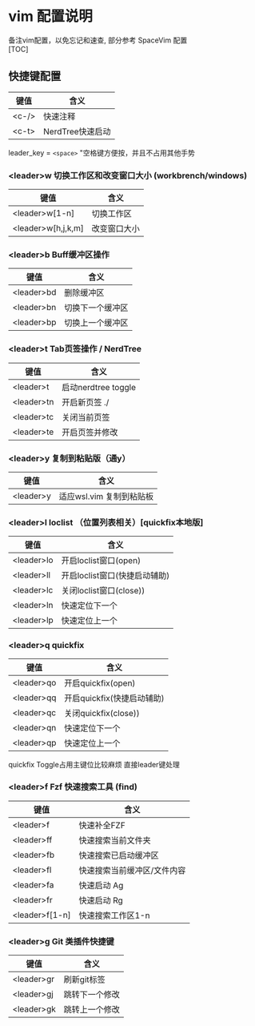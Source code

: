 # vim 配置说明
备注vim配置，以免忘记和速查, 部分参考 SpaceVim 配置  
[TOC]
## 快捷键配置
| 键值   | 含义             |
| ------ | ---------------- |
| \<c-/> | 快速注释         |
| \<c-t> | NerdTree快速启动 |

leader_key = `<space>`      "空格键方便按，并且不占用其他手势
### \<leader>w  切换工作区和改变窗口大小 (workbrench/windows)
| 键值                | 含义         |
| ------------------- | ------------ |
| \<leader>w[1-n]     | 切换工作区   |
| \<leader>w[h,j,k,m] | 改变窗口大小 |
### \<leader>b     Buff缓冲区操作  
| 键值        | 含义             |
| ----------- | ---------------- |
| \<leader>bd | 删除缓冲区       |
| \<leader>bn | 切换下一个缓冲区 |
| \<leader>bp | 切换上一个缓冲区 |
### \<leader>t   Tab页签操作 / NerdTree
| 键值        | 含义                |
| ----------- | ------------------- |
| \<leader>t  | 启动nerdtree toggle |
| \<leader>tn | 开启新页签 ./       |
| \<leader>tc | 关闭当前页签        |
| \<leader>te | 开启页签并修改      |
###  \<leader>y  复制到粘贴版（通y）
| 键值       | 含义                     |
| ---------- | ------------------------ |
| \<leader>y | 适应wsl.vim 复制到粘贴板 |

###  \<leader>l  loclist （位置列表相关）[quickfix本地版] 
| 键值        | 含义                          |
| ----------- | ----------------------------- |
| \<leader>lo | 开启loclist窗口(open)         |
| \<leader>ll | 开启loclist窗口(快捷启动辅助) |
| \<leader>lc | 关闭loclist窗口(close))       |
| \<leader>ln | 快速定位下一个                |
| \<leader>lp | 快速定位上一个                |
###  \<leader>q   quickfix 
| 键值        | 含义                       |
| ----------- | -------------------------- |
| \<leader>qo | 开启quickfix(open)         |
| \<leader>qq | 开启quickfix(快捷启动辅助) |
| \<leader>qc | 关闭quickfix(close))       |
| \<leader>qn | 快速定位下一个             |
| \<leader>qp | 快速定位上一个             |
quickfix Toggle占用主键位比较麻烦 直接leader键处理
### \<leader>f   Fzf 快速搜索工具 (find)
| 键值            | 含义                        |
| --------------- | --------------------------- |
| \<leader>f      | 快速补全FZF                 |
| \<leader>ff     | 快速搜索当前文件夹          |
| \<leader>fb     | 快速搜索已启动缓冲区        |
| \<leader>fl     | 快速搜索当前缓冲区/文件内容 |
| \<leader>fa     | 快速启动 Ag                 |
| \<leader>fr     | 快速启动 Rg                 |
| \<leader>f[1-n] | 快速搜索工作区1-n           |
### \<leader>g   Git 类插件快捷键
| 键值        | 含义           |
| ----------- | -------------- |
| \<leader>gr | 刷新git标签    |
| \<leader>gj | 跳转下一个修改 |
| \<leader>gk | 跳转上一个修改 |
